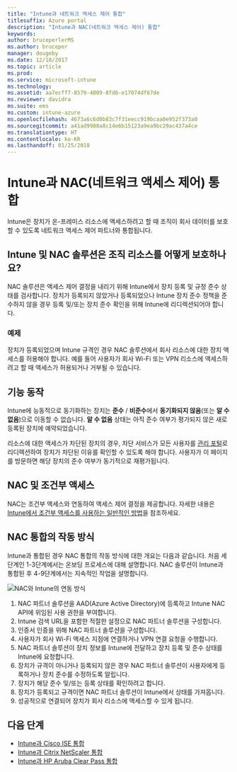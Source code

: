 ```yaml
---
title: "Intune과 네트워크 액세스 제어 통합"
titlesuffix: Azure portal
description: "Intune과 NAC(네트워크 액세스 제어) 통합"
keywords: 
author: bruceperlerMS
ms.author: bruceper
manager: dougeby
ms.date: 12/18/2017
ms.topic: article
ms.prod: 
ms.service: microsoft-intune
ms.technology: 
ms.assetid: aa7ecff7-8579-4009-8fd6-e17074df67de
ms.reviewer: davidra
ms.suite: ems
ms.custom: intune-azure
ms.openlocfilehash: 4673a6c6d0b83c7f31eecc919bcaa0e952f373a0
ms.sourcegitcommit: a41ad9988a8c14e6b15123a9ea9bc29ac437a4ce
ms.translationtype: HT
ms.contentlocale: ko-KR
ms.lasthandoff: 01/25/2018
---
```

# <a name="network-access-control-nac-integration-with-intune"></a>Intune과 NAC(네트워크 액세스 제어) 통합

Intune은 장치가 온-프레미스 리소스에 액세스하려고 할 때 조직이 회사 데이터를 보호할 수 있도록 네트워크 액세스 제어 파트너와 통합됩니다.

## <a name="how-do-intune-and-nac-solutions-help-protect-your-organization-resources"></a>Intune 및 NAC 솔루션은 조직 리소스를 어떻게 보호하나요?

NAC 솔루션은 액세스 제어 결정을 내리기 위해 Intune에서 장치 등록 및 규정 준수 상태를 검사합니다. 장치가 등록되지 않았거나 등록되었으나 Intune 장치 준수 정책을 준수하지 않을 경우 등록 및/또는 장치 준수 확인을 위해 Intune에 리디렉션되어야 합니다.

### <a name="example"></a>예제

장치가 등록되었으며 Intune 규격인 경우 NAC 솔루션에서 회사 리소스에 대한 장치 액세스를 허용해야 합니다. 예를 들어 사용자가 회사 Wi-Fi 또는 VPN 리소스에 액세스하려고 할 때 액세스가 허용되거나 거부될 수 있습니다.

## <a name="feature-behaviors"></a>기능 동작

Intune에 능동적으로 동기화하는 장치는 **준수** / **비준수**에서 **동기화되지 않음**(또는 **알 수 없음**)으로 이동할 수 없습니다. **알 수 없음** 상태는 아직 준수 여부가 평가되지 않은 새로 등록된 장치에 예약되었습니다.

리소스에 대한 액세스가 차단된 장치의 경우, 차단 서비스가 모든 사용자를 [관리 포털](https://portal.manage.microsoft.com)로 리디렉션하여 장치가 차단된 이유를 확인할 수 있도록 해야 합니다.  사용자가 이 페이지를 방문하면 해당 장치의 준수 여부가 동기적으로 재평가됩니다.

## <a name="nac-and-conditional-access"></a>NAC 및 조건부 액세스

NAC는 조건부 액세스와 연동하여 액세스 제어 결정을 제공합니다. 자세한 내용은 [Intune에서 조건부 액세스를 사용하는 일반적인 방법](conditional-access-intune-common-ways-use.md)을 참조하세요.

## <a name="how-the-nac-integration-works"></a>NAC 통합의 작동 방식

Intune과 통합된 경우 NAC 통합의 작동 방식에 대한 개요는 다음과 같습니다. 처음 세 단계인 1-3단계에서는 온보딩 프로세스에 대해 설명합니다. NAC 솔루션이 Intune과 통합된 후 4-9단계에서는 지속적인 작업을 설명합니다.

![NAC와 Intune의 연동 방식](./media/ca-intune-common-ways-2.png)

1. NAC 파트너 솔루션을 AAD(Azure Active Directory)에 등록하고 Intune NAC API에 위임된 사용 권한을 부여합니다.
2. Intune 검색 URL을 포함한 적절한 설정으로 NAC 파트너 솔루션을 구성합니다.
3. 인증서 인증을 위해 NAC 파트너 솔루션을 구성합니다.
4. 사용자가 회사 Wi-Fi 액세스 지점에 연결하거나 VPN 연결 요청을 수행합니다.
5. NAC 파트너 솔루션이 장치 정보를 Intune에 전달하고 장치 등록 및 준수 상태를 Intune에 요청합니다.
6. 장치가 규격이 아니거나 등록되지 않은 경우 NAC 파트너 솔루션이 사용자에게 등록하거나 장치 준수를 수정하도록 알립니다.
7. 장치가 해당 준수 및/또는 등록 상태를 확인하려고 합니다.
8. 장치가 등록되고 규격이면 NAC 파트너 솔루션이 Intune에서 상태를 가져옵니다.
9. 성공적으로 연결되어 장치가 회사 리소스에 액세스할 수 있게 됩니다.

## <a name="next-steps"></a>다음 단계

- [Intune과 Cisco ISE 통합](http://www.cisco.com/c/en/us/td/docs/security/ise/2-1/admin_guide/b_ise_admin_guide_21/b_ise_admin_guide_20_chapter_01000.html)
- [Intune과 Citrix NetScaler 통합](http://docs.citrix.com/en-us/netscaler-gateway/12/microsoft-intune-integration/configuring-network-access-control-device-check-for-netscaler-gateway-virtual-server-for-single-factor-authentication-deployment.html)
- [Intune과 HP Aruba Clear Pass 통합](https://support.arubanetworks.com/Documentation/tabid/77/DMXModule/512/Command/Core_Download/Default.aspx?EntryId=23757)
